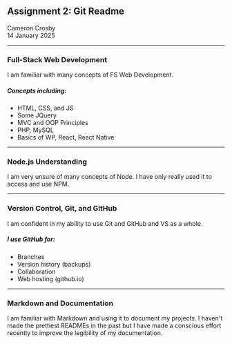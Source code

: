## Assignment 2: Git Readme

Cameron Crosby\
14 January 2025

---

### Full-Stack Web Development
I am familiar with many concepts of FS Web Development.

##### Concepts including:
- HTML, CSS, and JS
- Some JQuery
- MVC and OOP Principles
- PHP, MySQL
- Basics of WP, React, React Native

---

### Node.js Understanding
I am very unsure of many concepts of Node. I have only really used it to access and use NPM. 

---

### Version Control, Git, and GitHub
I am confident in my ability to use Git and GitHub and VS as a whole.

##### I use GitHub for:
- Branches
- Version history (backups)
- Collaboration
- Web hosting (github.io)

---

### Markdown and Documentation
I am familiar with Markdown and using it to document my projects. I haven't made the prettiest READMEs in the past but I have made a conscious effort recently to improve the legibility of my documentation. 
